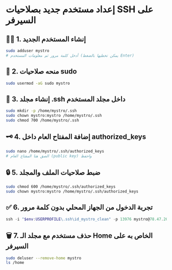 
# إعداد مستخدم جديد بصلاحيات SSH على السيرفر

## 🧑‍💻 1. إنشاء المستخدم الجديد
```bash
sudo adduser mystro
# أدخل كلمة مرور ثم معلومات المستخدم (يمكن تخطيها بالضغط Enter)
```

## 👑 2. منحه صلاحيات sudo
```bash
sudo usermod -aG sudo mystro
```

## 🔐 3. إنشاء مجلد .ssh داخل مجلد المستخدم
```bash
sudo mkdir -p /home/mystro/.ssh
sudo chown mystro:mystro /home/mystro/.ssh
sudo chmod 700 /home/mystro/.ssh
```

## 🗝️ 4. إضافة المفتاح العام داخل authorized_keys
```bash
sudo nano /home/mystro/.ssh/authorized_keys
# الصق هنا المفتاح العام (public key) واحفظ
```

## 🔒 5. ضبط صلاحيات الملف والمجلد
```bash
sudo chmod 600 /home/mystro/.ssh/authorized_keys
sudo chown mystro:mystro /home/mystro/.ssh/authorized_keys
```

## ✅ 6. تجربة الدخول من الجهاز المحلي بدون كلمة مرور
```powershell
ssh -i "$env:USERPROFILE\.ssh\id_mystro_clean" -p 13976 mystro@78.47.205.8
```

## 🗑️ 7. حذف مستخدم مع مجلد الـ Home الخاص به على السيرفر
```bash
sudo deluser --remove-home mystro
ls /home
```